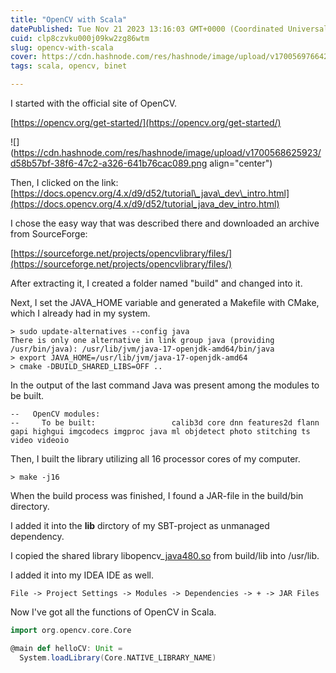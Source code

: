 ```yaml
---
title: "OpenCV with Scala"
datePublished: Tue Nov 21 2023 13:16:03 GMT+0000 (Coordinated Universal Time)
cuid: clp8czvku000j09kw2zg86wtm
slug: opencv-with-scala
cover: https://cdn.hashnode.com/res/hashnode/image/upload/v1700569766420/ed8cc372-37b3-44c0-ba42-5b2397439857.jpeg
tags: scala, opencv, binet

---
```


I started with the official site of OpenCV.

[https://opencv.org/get-started/](https://opencv.org/get-started/)

![](https://cdn.hashnode.com/res/hashnode/image/upload/v1700568625923/d58b57bf-38f6-47c2-a326-641b76cac089.png align="center")

Then, I clicked on the link: [https://docs.opencv.org/4.x/d9/d52/tutorial\_java\_dev\_intro.html](https://docs.opencv.org/4.x/d9/d52/tutorial_java_dev_intro.html)

I chose the easy way that was described there and downloaded an archive from SourceForge:

[https://sourceforge.net/projects/opencvlibrary/files/](https://sourceforge.net/projects/opencvlibrary/files/)

After extracting it, I created a folder named "build" and changed into it.

Next, I set the JAVA\_HOME variable and generated a Makefile with CMake, which I already had in my system.

```plaintext
> sudo update-alternatives --config java
There is only one alternative in link group java (providing /usr/bin/java): /usr/lib/jvm/java-17-openjdk-amd64/bin/java
> export JAVA_HOME=/usr/lib/jvm/java-17-openjdk-amd64
> cmake -DBUILD_SHARED_LIBS=OFF ..
```

In the output of the last command Java was present among the modules to be built.

```plaintext
--   OpenCV modules:
--     To be built:                 calib3d core dnn features2d flann gapi highgui imgcodecs imgproc java ml objdetect photo stitching ts video videoio
```

Then, I built the library utilizing all 16 processor cores of my computer.

```plaintext
> make -j16
```

When the build process was finished, I found a JAR-file in the build/bin directory.

I added it into the **lib** dirctory of my SBT-project as unmanaged dependency.

I copied the shared library libopencv\_[java480.so](http://java480.so) from build/lib into /usr/lib.

I added it into my IDEA IDE as well.

```plaintext
File -> Project Settings -> Modules -> Dependencies -> + -> JAR Files
```

Now I've got all the functions of OpenCV in Scala.

```scala
import org.opencv.core.Core

@main def helloCV: Unit =
  System.loadLibrary(Core.NATIVE_LIBRARY_NAME)
```